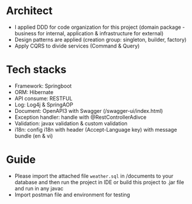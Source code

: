 # Architect
- I applied DDD for code organization for this project (domain package - business for internal, application & infrastructure for external)
- Design patterns are applied (creation group: singleton, builder, factory)
- Apply CQRS to divide services (Command & Query)

# Tech stacks
- Framework: Springboot
- ORM: Hibernate
- API consume: RESTFUL
- Log: Log4j & SpringAOP
- Document: OpenAPI3 with Swagger (<host>/swagger-ui/index.html)
- Exception handler: handle with @RestControllerAdivce
- Validation: javax validation & custom validation
- i18n: config i18n with header (Accept-Language key) with message bundle (en & vi)

# Guide
- Please import the attached file `weather.sql` in /documents to your database and then run the project in IDE
or build this project to .jar file and run in any javac
- Import postman file and environment for testing